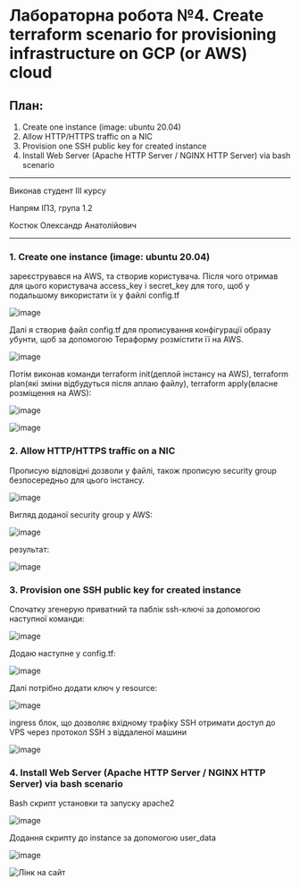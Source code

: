 # Лабораторна робота №4. Create terraform scenario for provisioning infrastructure on GCP (or AWS) cloud

## План:
 1. Create one instance (image: ubuntu 20.04)
 2. Allow HTTP/HTTPS traffic on a NIC
 3. Provision one SSH public key for created instance
 4. Install Web Server (Apache HTTP Server / NGINX HTTP Server) via bash scenario

---
Виконав студент ІІІ курсу

Напрям ІПЗ, група 1.2

Костюк Олександр Анатолійович

---

### 1. Create one instance (image: ubuntu 20.04)

зареєструвався на AWS, та створив користувача. Після чого отримав для цього користувача access_key i secret_key для того, щоб у подальшому використати їх у файлі config.tf

![image](img/1.jpg)

Далі я створив файл config.tf для прописування конфігурації образу убунти, щоб за допомогою Тераформу розмістити її на AWS.

![image](img/2.jpg)

Потім виконав команди terraform init(деплой інстансу на AWS), terraform plan(які зміни відбудуться після аплаю файлу), terraform apply(власне розміщення на AWS):

![image](img/3.jpg)

![image](img/4.jpg)

### 2. Allow HTTP/HTTPS traffic on a NIC

Прописую відповідні дозволи у файлі, також прописую security group безпосередньо для цього інстансу. 

![image](img/5.jpg)

Вигляд доданої security group y AWS:

![image](img/6.jpg)

результат:

![image](img/7.jpg)

### 3. Provision one SSH public key for created instance

Спочатку згенерую приватний та паблік ssh-ключі за допомогою наступної команди:

![image](img/8.jpg)

Додаю наступне у config.tf:

![image](img/9.jpg)

Далі потрібно додати ключ у resource:

![image](img/10.jpg)

ingress блок, що дозволяє вхідному трафіку SSH отримати доступ до VPS через протокол SSH з віддаленої машини

![image](img/11.jpg)

### 4. Install Web Server (Apache HTTP Server / NGINX HTTP Server) via bash scenario

Bash скрипт установки та запуску apache2

![image](img/12.jpg)

Додання скрипту до instance за допомогою user_data

![image](img/13.jpg)

![Лінк на сайт](http://ec2-18-192-26-168.eu-central-1.compute.amazonaws.com/)